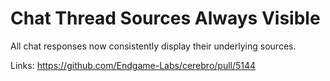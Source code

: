 # Chat Thread Sources Always Visible

All chat responses now consistently display their underlying sources.

Links:
https://github.com/Endgame-Labs/cerebro/pull/5144
